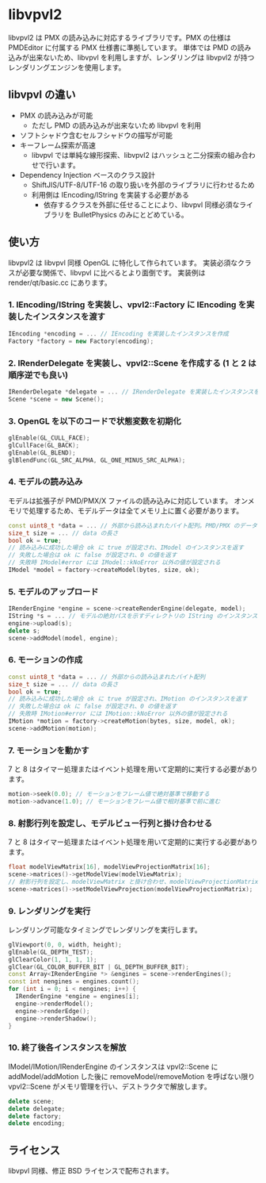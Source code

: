 libvpvl2
========

libvpvl2 は PMX の読み込みに対応するライブラリです。PMX の仕様は PMDEditor に付属する PMX 仕様書に準拠しています。
単体では PMD の読み込みが出来ないため、libvpvl を利用しますが、レンダリングは libvpvl2 が持つレンダリングエンジンを使用します。

## libvpvl の違い

  * PMX の読み込みが可能
    * ただし PMD の読み込みが出来ないため libvpvl を利用
  * ソフトシャドウ含むセルフシャドウの描写が可能
  * キーフレーム探索が高速
    * libvpvl では単純な線形探索、libvpvl2 はハッシュと二分探索の組み合わせで行います。
  * Dependency Injection ベースのクラス設計
    * ShiftJIS/UTF-8/UTF-16 の取り扱いを外部のライブラリに行わせるため
    * 利用側は IEncoding/IString を実装する必要がある
      * 依存するクラスを外部に任せることにより、libvpvl 同様必須なライブラリを BulletPhysics のみにとどめている。

## 使い方

libvpvl2 は libvpvl 同様 OpenGL に特化して作られています。
実装必須なクラスが必要な関係で、libvpvl に比べるとより面倒です。
実装例は render/qt/basic.cc にあります。

### 1. IEncoding/IString を実装し、vpvl2::Factory に IEncoding を実装したインスタンスを渡す

```c++
IEncoding *encoding = ... // IEncoding を実装したインスタンスを作成
Factory *factory = new Factory(encoding);
```

### 2. IRenderDelegate を実装し、vpvl2::Scene を作成する (1 と 2 は順序逆でも良い)

```c++
IRenderDelegate *delegate = ... // IRenderDelegate を実装したインスタンスを作成
Scene *scene = new Scene();
```

### 3. OpenGL を以下のコードで状態変数を初期化

```c++
glEnable(GL_CULL_FACE);
glCullFace(GL_BACK);
glEnable(GL_BLEND);
glBlendFunc(GL_SRC_ALPHA, GL_ONE_MINUS_SRC_ALPHA);
```

### 4. モデルの読み込み

モデルは拡張子が PMD/PMX/X ファイルの読み込みに対応しています。
オンメモリで処理するため、モデルデータは全てメモリ上に置く必要があります。

```c++
const uint8_t *data = ... // 外部から読み込まれたバイト配列。PMD/PMX のデータは自動的に識別する
size_t size = ... // data の長さ
bool ok = true;
// 読み込みに成功した場合 ok に true が設定され、IModel のインスタンスを返す
// 失敗した場合は ok に false が設定され、0 の値を返す
// 失敗時 IModel#error には IModel::kNoError 以外の値が設定される
IModel *model = factory->createModel(bytes, size, ok); 
```

### 5. モデルのアップロード

```c++
IRenderEngine *engine = scene->createRenderEngine(delegate, model);
IString *s = ... // モデルの絶対パスを示すディレクトリの IString のインスタンスを作成
engine->upload(s);
delete s;
scene->addModel(model, engine);
```

### 6. モーションの作成

```c++
const uint8_t *data = ... // 外部からの読み込まれたバイト配列
size_t size = ... // data の長さ
bool ok = true;
// 読み込みに成功した場合 ok に true が設定され、IMotion のインスタンスを返す
// 失敗した場合は ok に false が設定され、0 の値を返す
// 失敗時 IMotion#error には IMotion::kNoError 以外の値が設定される
IMotion *motion = factory->createMotion(bytes, size, model, ok); 
scene->addMotion(motion);
```

### 7. モーションを動かす

7 と 8 はタイマー処理またはイベント処理を用いて定期的に実行する必要があります。

```c++
motion->seek(0.0); // モーションをフレーム値で絶対基準で移動する
motion->advance(1.0); // モーションをフレーム値で相対基準で前に進む
```

### 8. 射影行列を設定し、モデルビュー行列と掛け合わせる

7 と 8 はタイマー処理またはイベント処理を用いて定期的に実行する必要があります。

```c++
float modelViewMatrix[16], modelViewProjectionMatrix[16];
scene->matrices()->getModelView(modelViewMatrix);
// 射影行列を設定し、modelViewMatrix と掛け合わせ、modelViewProjectionMatrix に設定する
scene->matrices()->setModelViewProjection(modelViewProjectionMatrix);
```

### 9. レンダリングを実行

レンダリング可能なタイミングでレンダリングを実行します。

```c++
glViewport(0, 0, width, height);
glEnable(GL_DEPTH_TEST);
glClearColor(1, 1, 1, 1);
glClear(GL_COLOR_BUFFER_BIT | GL_DEPTH_BUFFER_BIT);
const Array<IRenderEngine *> &engines = scene->renderEngines();
const int nengines = engines.count();
for (int i = 0; i < nengines; i++) {
  IRenderEngine *engine = engines[i];
  engine->renderModel();
  engine->renderEdge();
  engine->renderShadow();
}
```

### 10. 終了後各インスタンスを解放

IModel/IMotion/IRenderEngine のインスタンスは vpvl2::Scene に addModel/addMotion した後に
removeModel/removeMotion を呼ばない限り vpvl2::Scene がメモリ管理を行い、デストラクタで解放します。

```c++
delete scene;
delete delegate;
delete factory;
delete encoding;
```

## ライセンス

libvpvl 同様、修正 BSD ライセンスで配布されます。

